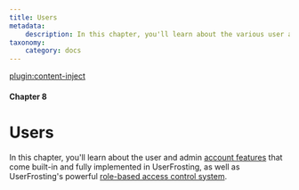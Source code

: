 ```yaml
---
title: Users
metadata:
    description: In this chapter, you'll learn about the various user account features that come built-in and fully implemented in UserFrosting.
taxonomy:
    category: docs
---
```

[plugin:content-inject](/modular/_update5.0)

#### Chapter 8

# Users

In this chapter, you'll learn about the user and admin [account features](/users/user-accounts) that come built-in and fully implemented in UserFrosting, as well as UserFrosting's powerful [role-based access control system](/users/access-control).
